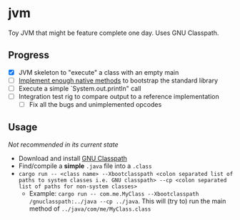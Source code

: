 # jvm

Toy JVM that might be feature complete one day. Uses GNU Classpath.

## Progress

* [X] JVM skeleton to "execute" a class with an empty main
* [ ] [Implement enough native methods](src/bootstrap.rs) to bootstrap the standard library
* [ ] Execute a simple `System.out.println" call
* [ ] Integration test rig to compare output to a reference implementation
  * [ ] Fix all the bugs and unimplemented opcodes

## Usage

*Not recommended in its current state*

* Download and install [GNU Classpath](https://www.gnu.org/software/classpath/faq/faq.html#faq3_5)
* Find/compile a **simple** `.java` file into a `.class`
* `cargo run -- <class name> --Xbootclasspath <colon separated list of paths to system classes i.e. GNU classpath> --cp <colon separated list of paths for non-system classes>`
    * Example: `cargo run -- com.me.MyClass --Xbootclasspath /gnuclasspath:../java --cp ../java`. This will (try to) run the main method of `../java/com/me/MyClass.class`
